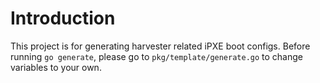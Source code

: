 # Introduction

This project is for generating harvester related iPXE boot configs. Before running `go generate`, please go to `pkg/template/generate.go` to change variables to your own.